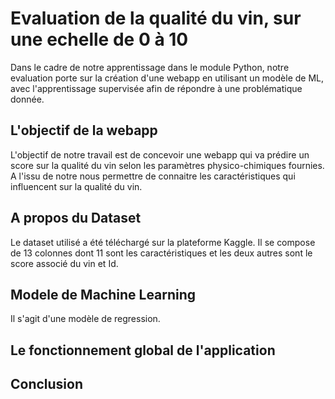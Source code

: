 # Evaluation de la qualité du vin, sur une echelle de 0 à 10

Dans le cadre de notre apprentissage dans le module Python, notre evaluation porte sur la création d'une webapp en utilisant un modèle de ML, avec l'apprentissage supervisée afin de répondre à une problématique donnée.


## L'objectif de la webapp
L'objectif de notre travail est de concevoir une webapp  qui va prédire un score sur la qualité du vin selon les paramètres physico-chimiques fournies. A l'issu de notre nous permettre de connaitre les caractéristiques qui influencent sur la qualité du vin.


## A propos du Dataset
Le dataset utilisé a été téléchargé sur la plateforme Kaggle. Il se compose de 13 colonnes dont 11 sont les caractéristiques et les deux autres sont le score associé du vin et Id.


## Modele de Machine Learning
Il s'agit d'une modèle de regression.

## Le fonctionnement global de l'application

## Conclusion
